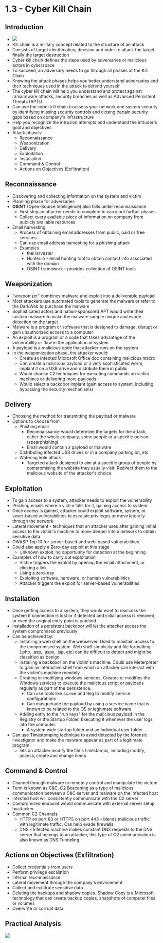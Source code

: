 # 1.3 - Cyber Kill Chain
## Introduction
- ![](assets/Pasted%20image%2020241006141033.png)
- Kill chain is a military concept related to the structure of an attack
- Consists of target identification, decision and order to attack the target, finally the target destruction
- Cyber kill chain defines the steps used by adversaries or malicious actors in cyberspace
- To succeed, an adversary needs to go through all phases of the Kill Chain
- Knowing the attack phases helps you better understand adversaries and their techniques used in the attack to defend yourself
- The cyber kill chain will help you understand and protect against ransomware attacks, security breaches as well as Advanced Persistent Threats (APTs)
- Can use the cyber kill chain to assess your network and system security by identifying missing security controls and closing certain security gaps based on company's infrastructure
- Help you recognize the intrusion attempts and understand the intruder's goal and objectives
- Attack phases:
	- Reconnaissance
	- Weaponization
	- Delivery
	- Exploitation
	- Installation
	- Command & Control
	- Actions on Objectives (Exfiltration)
## Reconnaissance
- Discovering and collecting information on the system and victim
- Planning phase for adversaries
- **OSINT** (Open-Source Intelligence) also falls under reconnaissance
	- First step an attacker needs to complete to carry out further phases
	- Collect every available piece of information on company from publicly available resources
- Email harvesting
	- Process of obtaining email addresses from public, paid or free services.
	- Can use email address harvesting for a phishing attack
	- Examples
		- theHarvester
		- Hunter.io - email hunting tool to obtain contact info associated with the domain
		- OSINT framework - provides collection of OSINT tools
## Weaponization
- "weaponizer" combines malware and exploit into a deliverable payload
- Most attackers use automated tools to generate the malware or refer to the DarkWeb to purchase the malware
- Sophisticated actors and nation-sponsored APT would write their custom malware to make the malware sample unique and evade detection on the target
- Malware is a program or software that is designed to damage, disrupt or gain unauthorized access to a computer
- An exploit is a program or a code that takes advantage of the vulnerability or flaw in the application or system
- A payload is a malicious code that attacker runs on the system
- In the weaponization phase, the attacker would:
	- Create an infected Microsoft Office doc containing malicious macro
	- Can create a malicious payload or a very sophisticated worm, implant it on a USB drive and distribute them in public
	- Would choose C2 techniques for executing commands on victim machines or delivering more payloads
	- Would select a backdoor implant (gain access to system, including bypassing the security mechanisms)
## Delivery
- Choosing the method for transmitting the payload or malware
- Options to choose from:
	- Phishing email
		- Reconnaissance would determine the targets for the attack, either the whole company, some people or a specific person (spearphishing)
		- Email would contain a payload or malware
	- Distributing infected USB drives or in a company parking lot, etc
	- Watering hole attack
		- Targeted attack designed to aim at a specific group of people by compromising the website they usually visit. Redirect them to the malicious website of the attacker's choice
## Exploitation
- To gain access to a system, attacker needs to exploit the vulnerability
- Phishing emails where a victim falls for it, gaining access to system
- Once access is gained, attacker could exploit software, system, or sever-based vulnerabilities to escalate privileges or move laterally through the network
- Lateral movement - techniques that an attacker uses after gaining initial access to the victim's machine to move deeper into a network to obtain sensitive data
- OWASP Top 10 for server-based and web-based vulnerabilities
- Could also apply a Zero-day exploit at this stage
	- Unknown exploit, no opportunity for detection at the beginning
- Examples of how to carry out exploitation
	- Victim triggers the exploit by opening the email attachment, or clicking a link
	- Using a zero-day
	- Exploiting software, hardware, or human vulnerabilities
	- Attacker triggers the exploit for server-based vulnerabilities
## Installation
- Once getting access to a system, they would want to reaccess the system if connection is lost or if detected and initial access is removed, or even the original entry point is patched
- Installation of a persistent backdoor will let the attacker access the system compromised previously
- Can be achieved by:
	- Installing a web shell on the webserver. Used to maintain access to the compromised system. Web shell simplicity and file formatting  (.php, .asp, .aspx, .jsp, etc) can be difficult to detect and might be classified as benign
	- Installing a backdoor on the victim's machine. Could use Meterpreter to gain an interactive shell from which an attacker can interact with the victim's machine remotely
	- Creating or modifying windows services. Creates or modifies the Windows services to execute the malicious script or payloads regularly as part of the persistence.
		- Can use tools like sc.exe and Reg to modify service configurations
		- Can masquerade the payload by using a service name that is known to be related to the OS or legitimate software
	- Adding entry to the "run keys" for the malicious payload in the Registry or the Startup Folder. Executing it whenever the user logs into the computer.
		- A system wide startup folder and an individual user folder
- Can use Timestomping technique to avoid detected by the forensic investigator and make the malware appear as part of a legitimate program.
	- lets an attacker modify the file's timestamps, including modify, access, create and change times
## Command & Control
- Channel through malware to remotely control and manipulate the victom
- Term is known as C&C, C2 Beaconing as a type of malicious communication between a C&C server and malware on the infected host
- Infected host will consistently communicate with the C2 server
- Compromised endpoint would communicate with external server setup byattacker
- Common C2 Channels:
	- HTTP on port 80 or HTTPS on port 443 - blends malicious traffic with legitimate traffic. Can help evade firewalls
	- DNS - Infected machine makes constant DNS requests to the DNS server that belongs to an attacker, this type of C2 communication is also known as DNS Tunneling
## Actions on Objectives (Exfiltration)
- Collect credentials from users
- Perform privilege escalation
- Internal reconnaissance
- Lateral movement through the company's environment
- Collect and exfiltrate sensitive data
- Deleting the backups and shadow copies. Shadow Copy is a Microsoft technology that can create backup copies, snapshots of computer files, or volumes
- Overwrite or corrupt data
## Practical Analysis
![](assets/Pasted%20image%2020241006151002.png)